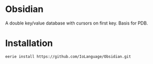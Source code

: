# Obsidian 
A double key/value database with cursors on first key. Basis for PDB.

# Installation
```
eerie install https://github.com/IoLanguage/Obsidian.git
```
